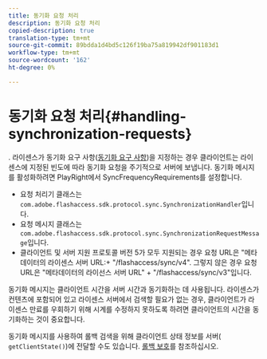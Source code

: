 ```yaml
---
title: 동기화 요청 처리
description: 동기화 요청 처리
copied-description: true
translation-type: tm+mt
source-git-commit: 89bdda1d4bd5c126f19ba75a819942df901183d1
workflow-type: tm+mt
source-wordcount: '162'
ht-degree: 0%

---
```



# 동기화 요청 처리{#handling-synchronization-requests}

. 라이센스가 동기화 요구 사항([동기화 요구 사항](../../aaxs-protecting-content/content-introduction/content-usage-rules/content-time-based-rules/content-time-based-rules-defining.md#requirements-for-synchronization))을 지정하는 경우 클라이언트는 라이센스에 지정된 빈도에 따라 동기화 요청을 주기적으로 서버에 보냅니다. 동기화 메시지를 활성화하려면 PlayRight에서 SyncFrequencyRequirements를 설정합니다.

* 요청 처리기 클래스는 `com.adobe.flashaccess.sdk.protocol.sync.SynchronizationHandler`입니다.
* 요청 메시지 클래스는 `com.adobe.flashaccess.sdk.protocol.sync.SynchronizationRequestMessage`입니다.
* 클라이언트 및 서버 지원 프로토콜 버전 5가 모두 지원되는 경우 요청 URL은 &quot;메타데이터의 라이센스 서버 URL:+ &quot;/flashaccess/sync/v4&quot;. 그렇지 않은 경우 요청 URL은 &quot;메타데이터의 라이선스 서버 URL&quot; + &quot;/flashaccess/sync/v3&quot;입니다.

동기화 메시지는 클라이언트 시간을 서버 시간과 동기화하는 데 사용됩니다. 라이센스가 컨텐츠에 포함되어 있고 라이센스 서버에서 검색할 필요가 없는 경우, 클라이언트가 라이센스 만료를 우회하기 위해 시계를 수정하지 못하도록 하려면 클라이언트의 시간을 동기화하는 것이 중요합니다.

동기화 메시지를 사용하여 롤백 검색을 위해 클라이언트 상태 정보를 서버( `getClientState()`)에 전달할 수도 있습니다. [롤백 보호](../../aaxs-protecting-content/content-implementing-the-license-server/content-processing-aaxs-requests/content-rollback-detection.md)를 참조하십시오.